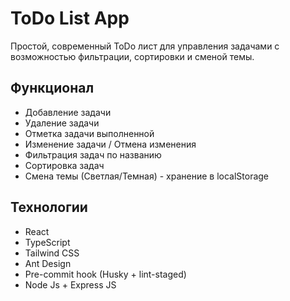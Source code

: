 # ToDo List App

Простой, современный ToDo лист для управления задачами с возможностью фильтрации, сортировки и сменой темы.

## Функционал

- Добавление задачи
- Удаление задачи
- Отметка задачи выполненной
- Изменение задачи / Отмена изменения
- Фильтрация задач по названию
- Сортировка задач
- Смена темы (Светлая/Темная) - хранение в localStorage

## Технологии

- React
- TypeScript
- Tailwind CSS
- Ant Design
- Pre-commit hook (Husky + lint-staged)
- Node Js + Express JS
